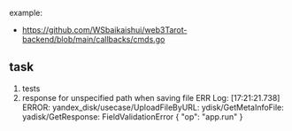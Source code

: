 example:
- https://github.com/WSbaikaishui/web3Tarot-backend/blob/main/callbacks/cmds.go
## task
1. tests
2.  response for unspecified path when saving file
ERR Log: [17:21:21.738] ERROR: yandex_disk/usecase/UploadFileByURL: ydisk/GetMetaInfoFile: yadisk/GetResponse: FieldValidationError {
  "op": "app.run"
}